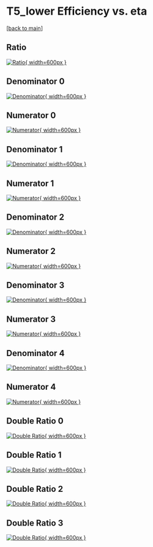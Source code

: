 # T5_lower Efficiency vs. eta

[[back to main](./)]



## Ratio

[![Ratio](../mtv/var/T5_lower_base_13_-1_eff_eta.png){ width=600px }](../mtv/var/T5_lower_base_13_-1_eff_eta.pdf)

## Denominator 0

[![Denominator](../mtv/den/T5_lower_base_13_-1_eff_eta_den0.png){ width=600px }](../mtv/den/T5_lower_base_13_-1_eff_eta_den0.pdf)

## Numerator 0

[![Numerator](../mtv/num/T5_lower_base_13_-1_eff_eta_num0.png){ width=600px }](../mtv/num/T5_lower_base_13_-1_eff_eta_num0.pdf)

## Denominator 1

[![Denominator](../mtv/den/T5_lower_base_13_-1_eff_eta_den1.png){ width=600px }](../mtv/den/T5_lower_base_13_-1_eff_eta_den1.pdf)

## Numerator 1

[![Numerator](../mtv/num/T5_lower_base_13_-1_eff_eta_num1.png){ width=600px }](../mtv/num/T5_lower_base_13_-1_eff_eta_num1.pdf)

## Denominator 2

[![Denominator](../mtv/den/T5_lower_base_13_-1_eff_eta_den2.png){ width=600px }](../mtv/den/T5_lower_base_13_-1_eff_eta_den2.pdf)

## Numerator 2

[![Numerator](../mtv/num/T5_lower_base_13_-1_eff_eta_num2.png){ width=600px }](../mtv/num/T5_lower_base_13_-1_eff_eta_num2.pdf)

## Denominator 3

[![Denominator](../mtv/den/T5_lower_base_13_-1_eff_eta_den3.png){ width=600px }](../mtv/den/T5_lower_base_13_-1_eff_eta_den3.pdf)

## Numerator 3

[![Numerator](../mtv/num/T5_lower_base_13_-1_eff_eta_num3.png){ width=600px }](../mtv/num/T5_lower_base_13_-1_eff_eta_num3.pdf)

## Denominator 4

[![Denominator](../mtv/den/T5_lower_base_13_-1_eff_eta_den4.png){ width=600px }](../mtv/den/T5_lower_base_13_-1_eff_eta_den4.pdf)

## Numerator 4

[![Numerator](../mtv/num/T5_lower_base_13_-1_eff_eta_num4.png){ width=600px }](../mtv/num/T5_lower_base_13_-1_eff_eta_num4.pdf)

## Double Ratio 0

[![Double Ratio](../mtv/ratio/T5_lower_base_13_-1_eff_eta_ratio0.png){ width=600px }](../mtv/ratio/T5_lower_base_13_-1_eff_eta_ratio0.pdf)

## Double Ratio 1

[![Double Ratio](../mtv/ratio/T5_lower_base_13_-1_eff_eta_ratio1.png){ width=600px }](../mtv/ratio/T5_lower_base_13_-1_eff_eta_ratio1.pdf)

## Double Ratio 2

[![Double Ratio](../mtv/ratio/T5_lower_base_13_-1_eff_eta_ratio2.png){ width=600px }](../mtv/ratio/T5_lower_base_13_-1_eff_eta_ratio2.pdf)

## Double Ratio 3

[![Double Ratio](../mtv/ratio/T5_lower_base_13_-1_eff_eta_ratio3.png){ width=600px }](../mtv/ratio/T5_lower_base_13_-1_eff_eta_ratio3.pdf)

